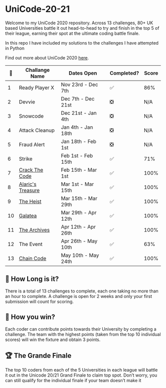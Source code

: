 # UniCode-20-21

Welcome to my UniCode 2020 repository. 
Across 13 challenges, 80+ UK based Universities battle it out head-to-head to try and finish in the top 5 of their league, earning their spot at the ultimate coding battle finale.

In this repo I have included my solutions to the challenges I have attempted in Python

Find out more about UniCode 2020 [here](https://www.showcode.io/unicode/).


:pencil: | Challange Name        | Dates Open          | Completed?                    | Score | 
---------|-----------------------|---------------------|-------------------------------|-------|
1        | Ready Player X        | Nov 23rd - Dec 7th  | :white_check_mark:            |  86%  | 
2        | Devvie                | Dec 7th - Dec 21st  | :negative_squared_cross_mark: |  N/A  | 
3        | Snowcode              | Dec 21st - Jan 4th  | :negative_squared_cross_mark: |  N/A  | 
4        | Attack Cleanup        | Jan 4th - Jan 18th  | :negative_squared_cross_mark: |  N/A  | 
5        | Fraud Alert           | Jan 18th - Feb 1st  | :negative_squared_cross_mark: |  N/A  | 
6        | Strike                | Feb 1st - Feb 15th  | :white_check_mark:            |  71%  | 
7        | [Crack The Code][7]   | Feb 15th - Mar 1st  | :white_check_mark:            |  100% | 
8        | [Alaric's Treasure][8]| Mar 1st - Mar 15th  | :white_check_mark:            |  100% | 
9        | [The Heist][9]        | Mar 15th - Mar 29th | :white_check_mark:            |  100% | 
10       | [Galatea][10]         | Mar 29th - Apr 12th | :white_check_mark:            |  100% | 
11       | [The Archives][11]    | Apr 12th - Apr 26th | :white_check_mark:            |  100% | 
12       | The Event             | Apr 26th - May 10th | ✅                            |   63% | 
13       | [Chain Code][13]      | May 10th - May 24th | ✅                            |  100% | 




## :red_car:  How Long is it?

There is a total of 13 challenges to complete, each one taking no more than an hour to complete. 
A challenge is open for 2 weeks and only your first submission will count for scoring.

## :rocket:  How you win?

Each coder can contribute points towards their University by completing a challenge. 
The team with the highest points (taken from the top 10 individual scores) will win the fixture and obtain 3 points.

## :trophy: The Grande Finale

The top 10 coders from each of the 5 Universities in each league will battle it out in the Unicode 20/21 Grand Finale to claim top spot.
Don’t worry, you can still qualify for the individual finale if your team doesn’t make it


[7]:https://github.com/moh-patel/Unicode2020-21/tree/main/Crack_The_Code
[8]:https://github.com/moh-patel/Unicode2020-21/tree/main/Alarics_Treasure
[9]:https://github.com/moh-patel/Unicode2020-21/tree/main/The_Heist
[10]:https://github.com/moh-patel/Unicode2020-21/tree/main/Galatea
[11]:https://github.com/moh-patel/Unicode2020-21/tree/main/The_Archives
[13]:https://github.com/moh-patel/Unicode2020-21/tree/main/Chain_Code

